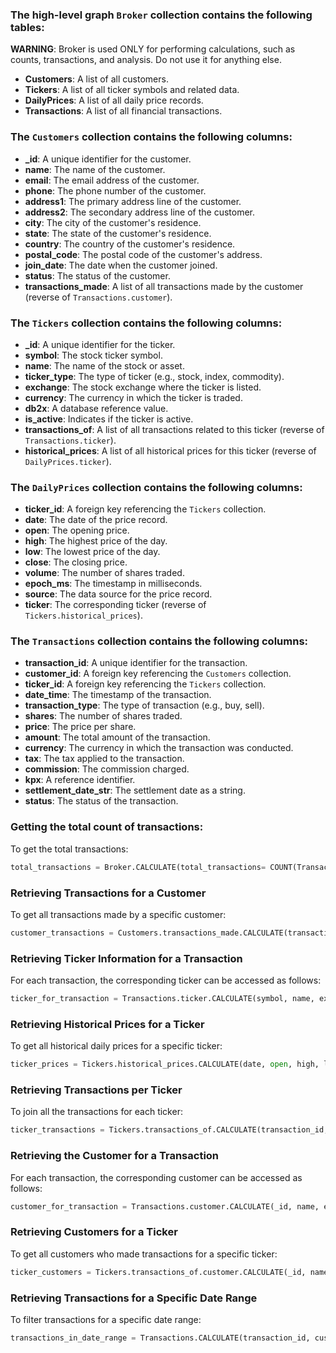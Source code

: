 ### The high-level graph `Broker` collection contains the following tables:
**WARNING**:
Broker is used ONLY for performing calculations, such as counts, transactions, and analysis. Do not use it for anything else.

- **Customers**: A list of all customers.
- **Tickers**: A list of all ticker symbols and related data.
- **DailyPrices**: A list of all daily price records.
- **Transactions**: A list of all financial transactions.

### The `Customers` collection contains the following columns:
- **_id**: A unique identifier for the customer.
- **name**: The name of the customer.
- **email**: The email address of the customer.
- **phone**: The phone number of the customer.
- **address1**: The primary address line of the customer.
- **address2**: The secondary address line of the customer.
- **city**: The city of the customer's residence.
- **state**: The state of the customer's residence.
- **country**: The country of the customer's residence.
- **postal_code**: The postal code of the customer's address.
- **join_date**: The date when the customer joined.
- **status**: The status of the customer.
- **transactions_made**: A list of all transactions made by the customer (reverse of `Transactions.customer`).

### The `Tickers` collection contains the following columns:
- **_id**: A unique identifier for the ticker.
- **symbol**: The stock ticker symbol.
- **name**: The name of the stock or asset.
- **ticker_type**: The type of ticker (e.g., stock, index, commodity).
- **exchange**: The stock exchange where the ticker is listed.
- **currency**: The currency in which the ticker is traded.
- **db2x**: A database reference value.
- **is_active**: Indicates if the ticker is active.
- **transactions_of**: A list of all transactions related to this ticker (reverse of `Transactions.ticker`).
- **historical_prices**: A list of all historical prices for this ticker (reverse of `DailyPrices.ticker`).

### The `DailyPrices` collection contains the following columns:
- **ticker_id**: A foreign key referencing the `Tickers` collection.
- **date**: The date of the price record.
- **open**: The opening price.
- **high**: The highest price of the day.
- **low**: The lowest price of the day.
- **close**: The closing price.
- **volume**: The number of shares traded.
- **epoch_ms**: The timestamp in milliseconds.
- **source**: The data source for the price record.
- **ticker**: The corresponding ticker (reverse of `Tickers.historical_prices`).

### The `Transactions` collection contains the following columns:
- **transaction_id**: A unique identifier for the transaction.
- **customer_id**: A foreign key referencing the `Customers` collection.
- **ticker_id**: A foreign key referencing the `Tickers` collection.
- **date_time**: The timestamp of the transaction.
- **transaction_type**: The type of transaction (e.g., buy, sell).
- **shares**: The number of shares traded.
- **price**: The price per share.
- **amount**: The total amount of the transaction.
- **currency**: The currency in which the transaction was conducted.
- **tax**: The tax applied to the transaction.
- **commission**: The commission charged.
- **kpx**: A reference identifier.
- **settlement_date_str**: The settlement date as a string.
- **status**: The status of the transaction.

### Getting the total count of transactions:
To get the total transactions:
```python
total_transactions = Broker.CALCULATE(total_transactions= COUNT(Transactions))
```

### Retrieving Transactions for a Customer
To get all transactions made by a specific customer:
```python
customer_transactions = Customers.transactions_made.CALCULATE(transaction_id, date_time, transaction_type, shares, price, amount, currency, tax, commission, status)
```

### Retrieving Ticker Information for a Transaction
For each transaction, the corresponding ticker can be accessed as follows:
```python
ticker_for_transaction = Transactions.ticker.CALCULATE(symbol, name, exchange, currency)
```

### Retrieving Historical Prices for a Ticker
To get all historical daily prices for a specific ticker:
```python
ticker_prices = Tickers.historical_prices.CALCULATE(date, open, high, low, close, volume, source)
```

### Retrieving Transactions per Ticker
To join all the transactions for each ticker:
```python
ticker_transactions = Tickers.transactions_of.CALCULATE(transaction_id, date_time, transaction_type, shares, price, amount, currency, tax, commission, status)
```

### Retrieving the Customer for a Transaction
For each transaction, the corresponding customer can be accessed as follows:
```python
customer_for_transaction = Transactions.customer.CALCULATE(_id, name, email, phone, address1, city, state, country)
```

### Retrieving Customers for a Ticker
To get all customers who made transactions for a specific ticker:
```python
ticker_customers = Tickers.transactions_of.customer.CALCULATE(_id, name, email, phone, address1, city, state, country)
```

### Retrieving Transactions for a Specific Date Range
To filter transactions for a specific date range:
```python
transactions_in_date_range = Transactions.CALCULATE(transaction_id, customer_id, ticker_id, date_time, transaction_type, shares, price, amount, currency, status, WHERE=(date_time >= start_date AND date_time <= end_date))
```

